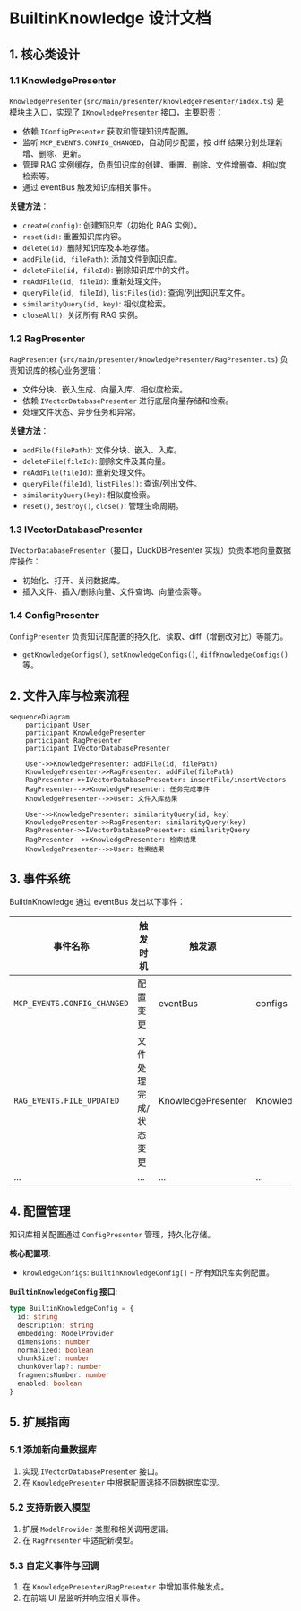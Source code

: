 # BuiltinKnowledge 设计文档

## 1. 核心类设计

### 1.1 KnowledgePresenter

`KnowledgePresenter` (`src/main/presenter/knowledgePresenter/index.ts`) 是模块主入口，实现了 `IKnowledgePresenter` 接口，主要职责：

- 依赖 `IConfigPresenter` 获取和管理知识库配置。
- 监听 `MCP_EVENTS.CONFIG_CHANGED`，自动同步配置，按 diff 结果分别处理新增、删除、更新。
- 管理 RAG 实例缓存，负责知识库的创建、重置、删除、文件增删查、相似度检索等。
- 通过 eventBus 触发知识库相关事件。

**关键方法**：

- `create(config)`: 创建知识库（初始化 RAG 实例）。
- `reset(id)`: 重置知识库内容。
- `delete(id)`: 删除知识库及本地存储。
- `addFile(id, filePath)`: 添加文件到知识库。
- `deleteFile(id, fileId)`: 删除知识库中的文件。
- `reAddFile(id, fileId)`: 重新处理文件。
- `queryFile(id, fileId)`, `listFiles(id)`: 查询/列出知识库文件。
- `similarityQuery(id, key)`: 相似度检索。
- `closeAll()`: 关闭所有 RAG 实例。

### 1.2 RagPresenter

`RagPresenter` (`src/main/presenter/knowledgePresenter/RagPresenter.ts`) 负责知识库的核心业务逻辑：

- 文件分块、嵌入生成、向量入库、相似度检索。
- 依赖 `IVectorDatabasePresenter` 进行底层向量存储和检索。
- 处理文件状态、异步任务和异常。

**关键方法**：

- `addFile(filePath)`: 文件分块、嵌入、入库。
- `deleteFile(fileId)`: 删除文件及其向量。
- `reAddFile(fileId)`: 重新处理文件。
- `queryFile(fileId)`, `listFiles()`: 查询/列出文件。
- `similarityQuery(key)`: 相似度检索。
- `reset()`, `destroy()`, `close()`: 管理生命周期。

### 1.3 IVectorDatabasePresenter

`IVectorDatabasePresenter`（接口，DuckDBPresenter 实现）负责本地向量数据库操作：

- 初始化、打开、关闭数据库。
- 插入文件、插入/删除向量、文件查询、向量检索等。

### 1.4 ConfigPresenter

`ConfigPresenter` 负责知识库配置的持久化、读取、diff（增删改对比）等能力。

- `getKnowledgeConfigs()`, `setKnowledgeConfigs()`, `diffKnowledgeConfigs()` 等。

## 2. 文件入库与检索流程

```mermaid
sequenceDiagram
    participant User
    participant KnowledgePresenter
    participant RagPresenter
    participant IVectorDatabasePresenter

    User->>KnowledgePresenter: addFile(id, filePath)
    KnowledgePresenter->>RagPresenter: addFile(filePath)
    RagPresenter->>IVectorDatabasePresenter: insertFile/insertVectors
    RagPresenter-->>KnowledgePresenter: 任务完成事件
    KnowledgePresenter-->>User: 文件入库结果

    User->>KnowledgePresenter: similarityQuery(id, key)
    KnowledgePresenter->>RagPresenter: similarityQuery(key)
    RagPresenter->>IVectorDatabasePresenter: similarityQuery
    RagPresenter-->>KnowledgePresenter: 检索结果
    KnowledgePresenter-->>User: 检索结果
```

## 3. 事件系统

BuiltinKnowledge 通过 eventBus 发出以下事件：

| 事件名称                           | 触发时机                         | 触发源            | 参数                      |
| ---------------------------------- | -------------------------------- | ----------------- | ------------------------- |
| `MCP_EVENTS.CONFIG_CHANGED`        | 配置变更                         | eventBus          | configs                  |
| `RAG_EVENTS.FILE_UPDATED`          | 文件处理完成/状态变更             | KnowledgePresenter | KnowledgeFileMessage      |
| ...                                | ...                              | ...               | ...                      |

## 4. 配置管理

知识库相关配置通过 `ConfigPresenter` 管理，持久化存储。

**核心配置项**:

- `knowledgeConfigs`: `BuiltinKnowledgeConfig[]` - 所有知识库实例配置。

**`BuiltinKnowledgeConfig` 接口**:

```typescript
type BuiltinKnowledgeConfig = {
  id: string
  description: string
  embedding: ModelProvider
  dimensions: number
  normalized: boolean
  chunkSize?: number
  chunkOverlap?: number
  fragmentsNumber: number
  enabled: boolean
}
```

## 5. 扩展指南

### 5.1 添加新向量数据库

1. 实现 `IVectorDatabasePresenter` 接口。
2. 在 `KnowledgePresenter` 中根据配置选择不同数据库实现。

### 5.2 支持新嵌入模型

1. 扩展 `ModelProvider` 类型和相关调用逻辑。
2. 在 `RagPresenter` 中适配新模型。

### 5.3 自定义事件与回调

1. 在 `KnowledgePresenter`/`RagPresenter` 中增加事件触发点。
2. 在前端 UI 层监听并响应相关事件。
